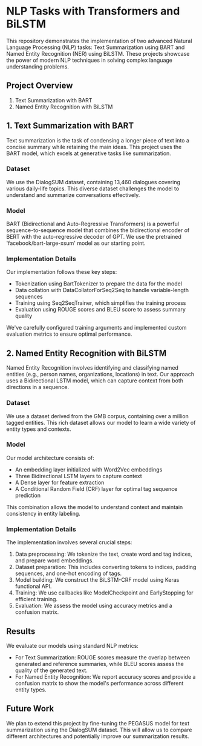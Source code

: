 # NLP Tasks with Transformers and BiLSTM

This repository demonstrates the implementation of two advanced Natural Language Processing (NLP) tasks: Text Summarization using BART and Named Entity Recognition (NER) using BiLSTM. These projects showcase the power of modern NLP techniques in solving complex language understanding problems.

## Project Overview

1. Text Summarization with BART
2. Named Entity Recognition with BiLSTM

## 1. Text Summarization with BART

Text summarization is the task of condensing a longer piece of text into a concise summary while retaining the main ideas. This project uses the BART model, which excels at generative tasks like summarization.

### Dataset
We use the DialogSUM dataset, containing 13,460 dialogues covering various daily-life topics. This diverse dataset challenges the model to understand and summarize conversations effectively.

### Model
BART (Bidirectional and Auto-Regressive Transformers) is a powerful sequence-to-sequence model that combines the bidirectional encoder of BERT with the auto-regressive decoder of GPT. We use the pretrained 'facebook/bart-large-xsum' model as our starting point.

### Implementation Details
Our implementation follows these key steps:
- Tokenization using BartTokenizer to prepare the data for the model
- Data collation with DataCollatorForSeq2Seq to handle variable-length sequences
- Training using Seq2SeqTrainer, which simplifies the training process
- Evaluation using ROUGE scores and BLEU score to assess summary quality

We've carefully configured training arguments and implemented custom evaluation metrics to ensure optimal performance.

## 2. Named Entity Recognition with BiLSTM

Named Entity Recognition involves identifying and classifying named entities (e.g., person names, organizations, locations) in text. Our approach uses a Bidirectional LSTM model, which can capture context from both directions in a sequence.

### Dataset
We use a dataset derived from the GMB corpus, containing over a million tagged entities. This rich dataset allows our model to learn a wide variety of entity types and contexts.

### Model
Our model architecture consists of:
- An embedding layer initialized with Word2Vec embeddings
- Three Bidirectional LSTM layers to capture context
- A Dense layer for feature extraction
- A Conditional Random Field (CRF) layer for optimal tag sequence prediction

This combination allows the model to understand context and maintain consistency in entity labeling.

### Implementation Details
The implementation involves several crucial steps:
1. Data preprocessing: We tokenize the text, create word and tag indices, and prepare word embeddings.
2. Dataset preparation: This includes converting tokens to indices, padding sequences, and one-hot encoding of tags.
3. Model building: We construct the BiLSTM-CRF model using Keras functional API.
4. Training: We use callbacks like ModelCheckpoint and EarlyStopping for efficient training.
5. Evaluation: We assess the model using accuracy metrics and a confusion matrix.


## Results
We evaluate our models using standard NLP metrics:
- For Text Summarization: ROUGE scores measure the overlap between generated and reference summaries, while BLEU scores assess the quality of the generated text.
- For Named Entity Recognition: We report accuracy scores and provide a confusion matrix to show the model's performance across different entity types.


## Future Work
We plan to extend this project by fine-tuning the PEGASUS model for text summarization using the DialogSUM dataset. This will allow us to compare different architectures and potentially improve our summarization results.
